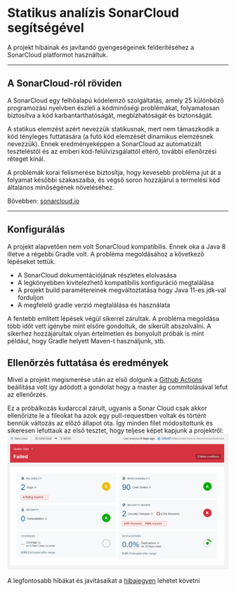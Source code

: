 # Statikus analízis SonarCloud segítségével

A projekt hibáinak és javítandó gyengeségeinek felderítéséhez a SonarCloud platformot használtuk.

---
## A SonarCloud-ról röviden
A SonarCloud egy felhőalapú kódelemző szolgáltatás, amely 25 különböző programozási nyelvben észleli a kódminőségi problémákat, folyamatosan biztosítva a kód karbantarthatóságát, megbízhatóságát és biztonságát.

A statikus elemzést azért nevezzük statikusnak, mert nem támaszkodik a kód tényleges futtatására (a futó kód elemzését dinamikus elemzésnek nevezzük). Ennek eredményeképpen a SonarCloud az automatizált teszteléstől és az emberi kód-felülvizsgálattól eltérő, további ellenőrzési réteget kínál.

A problémák korai felismerése biztosítja, hogy kevesebb probléma jut át a folyamat későbbi szakaszaiba, és végső soron hozzájárul a termelési kód általános minőségének növeléséhez.

Bővebben: [sonarcloud.io](https://docs.sonarcloud.io/#what-is-sonarcloud)

---

## Konfigurálás
A projekt alapvetően nem volt SonarCloud kompatibilis. Ennek oka a Java 8 illetve a régebbi Gradle volt. A probléma megoldásához a következő lépéseket tettük. 

- A SonarCloud dokumentációjának részletes elolvasása
- A legkönyebben kivitelezhető kompatibilis konfiguráció megtalálása
- A projekt build paramétereinek megváltoztatása hogy Java 11-es jdk-val forduljon
- A megfelelő gradle verzió megtalálása és használata

A fentebb említett lépések végül sikerrel zárultak. A probléma megoldása több időt vett igénybe mint elsőre gondoltuk, de sikerült abszolválni. 
A sikerhez hozzájárultak olyan értelmetlen és bonyolult próbák is mint például, hogy Gradle helyett Maven-t használjunk, stb.

## Ellenőrzés futtatása és eredmények
Mivel a projekt megismerése után az első dolgunk a [Github Actions](https://github.com/BME-MIT-IET/iet-hf-2022-unicode_only/blob/master/doc/Github%20Actions.md) beállítása volt így adódott a gondolat hogy a master ág commitolásával lefut az ellenőrzés.

Ez a próbálkozás kudarccal zárult, ugyanis a Sonar Cloud csak akkor ellenőrizte le a fileokat ha azok egy pull-requestben voltak és történt bennük változás az előző állapot óta. Így minden filet módosítottunk és sikeresen lefuttauk az első tesztet, hogy teljese képet kapjunk a projektről: 
![](https://github.com/BME-MIT-IET/iet-hf-2022-unicode_only/blob/master/doc/img/first_sonar_run.png)

A legfontosabb hibákat és javításaikat a [hibajegyen](https://github.com/BME-MIT-IET/iet-hf-2022-unicode_only/issues/8) lehetet követni